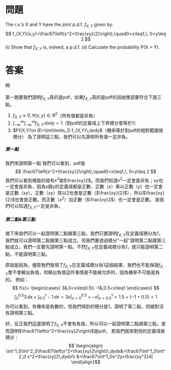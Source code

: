 # 問題
The r.v.’s X and Y have the joint p.d.f. $f_{X,Y}$ given by:
$$
f_{X,Y}(x,y)=\frac67\left(x^2+\frac{xy}{2}\right),\quad0<x\leq1,\, 0<y\leq 2
$$
(i) Show that $f_{X,Y}$ is, indeed, a p.d.f.
(ii) Calculate the probability P(X > Y).
# 答案

#### (i)
第一題要我們證明$f_{X,Y}$真的是pdf，如果$f_{X,Y}$真的是pdf的話她應該要符合下面三點。
1. $f_{X,Y}\geq 0,\,\forall(x,y)\in R^2$（所有值都是非負）
2. $\int^{\infty}_{-\infty}\int^{\infty}_{-\infty}f_{X,Y}\,dxdy=1$（對pdf的定義域上下界積分會等於1）
3. $P((X,Y)\in B)=\iint\limits_D f_{X,Y}\,dxdy$（機率等於對pdf的相對範圍做積分）
為了證明這三點，我們可以先證明所有值一定非負。
##### 第一點
我們來證明第一點
我們可以看到，pdf是
$$
\frac67\left(x^2+\frac{xy}2\right),\quad0<x\leq1,\, 0<y\leq 2
$$
我們可以看到裡面的值有$x^2$跟$\frac{xy}2$。而我們知道$x^2$一定會是非負；$xy$也一定會是非負，因為x跟y的定義域都是正數，正數（$x$）乘以正數（$y$）也一定會是正數（$xy$）。正數（$xy$）除以2也會是正數（$\frac{xy}{2}$），所以$\frac{xy}{2}$也會是正數。而正數（$x^2$）加正數（$\frac{xy}2$）也一定會是正數。
故我們可以知道$f_{X,Y}$一定是非負。

##### 第二點&第三點
接下來我們可以一起證明第二點跟第三點，我們只要證明$f_{X,Y}$在定義域積分為1，我們就可以證明第二點跟第三點成立。但我們要透過積分"一起"證明第二點跟第三點成立，我們一定要先證明第一點。不然$f_{X,Y}$在定義域積分為1，就只能證明第二點，不能證明第三點。

原因是因為，儘管我們發現了$f_{X,Y}$在定義域積分為1這個結果，我們也不能保證$f_{X,Y}$會不會輸出負值，但輸出負值這件事情是不能被允許的，因為機率不可能是負的。
例如：
$$
f(x)=
\begin{cases}
3&,0<x\leq0.5\\
-1&,0.5<x\leq1
\end{cases}
$$
$$
\int^{0.5}_0 3\,dx+\int^1_{0.5}-1\,dx=\left.3x\right|^{0.5}_{x=0}+-x|^1_{x=0.5}=1.5+(-1+0.5)=1
$$
你可以看到，有機率是負數的，但我們得到的積分是1。證明了第二點，但絕對沒有證明第三點。

好，反正我們這邊證明了$f_{X,Y}$不會有負值，所以可以一起證明第二點跟第三點，進而證明$\frac67\left(x^2+\frac{xy}2\right)$是pdf。
那我們就來對他的定義域做積分：
$$
\begin{align}
\int^1_0\int^2_0\frac67\left(x^2+\frac{xy}2\right)\,dydx&=\frac67\int^1_0\int^2_0 x^2+\frac{xy}2\,dydx\\
&=\frac67\int^1_0x^2y+\frac{xy^2}4|
\end{align}$$